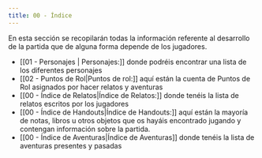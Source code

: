 ```yaml
---
title: 00 - Índice
---
```


En esta sección se recopilarán todas la información referente al desarrollo de la partida que de alguna forma depende de los jugadores.

- [[01 - Personajes | Personajes:]] donde podréis encontrar una lista de los diferentes personajes
- [[02 - Puntos de Rol|Puntos de rol:]] aquí están la cuenta de Puntos de Rol asignados por hacer relatos y aventuras
- [[00 - Índice de Relatos|Índice de Relatos:]] donde tenéis la lista de relatos escritos por los jugadores
- [[00 - Índice de Handouts|Índice de Handouts:]] aquí están la mayoría de notas, libros u otros objetos que os hayáis encontrado jugando y contengan información sobre la partida.
- [[00 - Índice de Aventuras|Índice de Aventuras]] donde tenéis la lista de aventuras presentes y pasadas